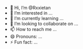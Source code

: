 - 👋 Hi, I’m @Rxxietan
- 👀 I’m interested in ...
- 🌱 I’m currently learning ...
- 💞️ I’m looking to collaborate on ...
- 📫 How to reach me ...
- 😄 Pronouns: ...
- ⚡ Fun fact: ...

<!---
Rxxietan/Rxxietan is a ✨ special ✨ repository because its `README.md` (this file) appears on your GitHub profile.
You can click the Preview link to take a look at your changes.
--->
